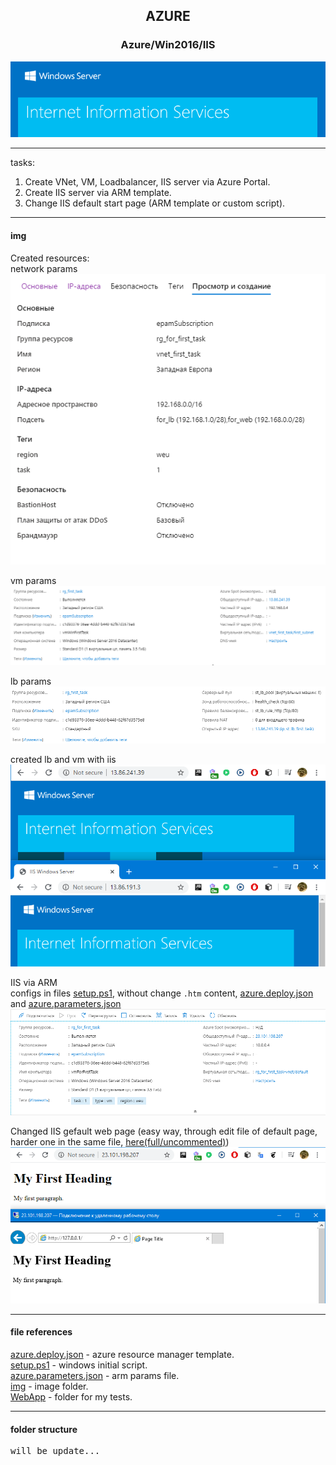 ## <p style="text-align: center;">AZURE</p>

### <p style="text-align: center;">Azure/Win2016/IIS</p>
<div style="text-align:center">
    <img src="./img/101.png"/>
</div>

***
tasks:  
1. Create VNet, VM, Loadbalancer, IIS server via Azure Portal.  
2. Create IIS server via ARM template.  
3. Change IIS default start page (ARM template or custom script).  

***
#### img
Created resources:  
network params  
![net](./img/5.png)  
  
  
vm params  
![sg](./img/6.png)   
  
  
lb params   
![vpc](./img/8.png)  
  

created lb and vm with iis   
![subnets](./img/9.png)  
  
  
IIS via ARM  
configs in files [setup.ps1](./setup.ps1), without change `.htm` content, [azure.deploy.json](./azure.deploy.json) and [azure.parameters.json](./azure.parameters.json)  
![vpc](./img/7.png)  

  
Changed IIS gefault web page (easy way, through edit file of default page, harder one in the same file, [here(full/uncommented)](./setup.ps1))  
![changedIISSite](./img/10.png)  

***

#### file references
[azure.deploy.json](./azure.deploy.json) - azure resource manager template.  
[setup.ps1](./setup.ps1) - windows initial script.  
[azure.parameters.json](./azure.parameters.json) - arm params file.  
[img](./img) - image folder.  
[WebApp](./WebApp) - folder for my tests.  

***

#### folder structure
<pre>
will be update...
</pre>